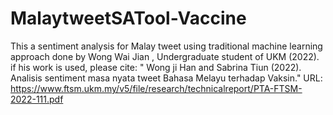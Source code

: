 # MalaytweetSATool-Vaccine
This a sentiment analysis for Malay tweet using traditional machine learning approach done by Wong Wai Jian , Undergraduate student of UKM (2022).
if his work is used, please cite: " Wong ji Han  and Sabrina Tiun (2022). Analisis sentiment masa nyata tweet Bahasa Melayu terhadap Vaksin."
URL: https://www.ftsm.ukm.my/v5/file/research/technicalreport/PTA-FTSM-2022-111.pdf
